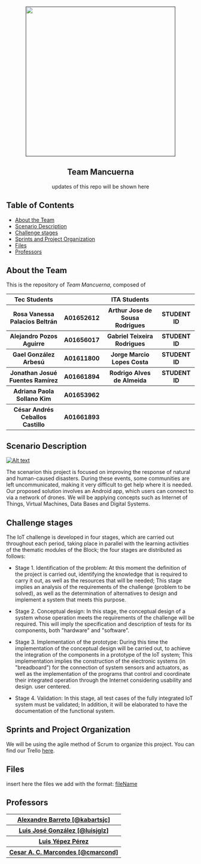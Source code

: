 <p align="center">
  <a href="" rel="noopener">
 <img src="https://javier.rodriguez.org.mx/itesm/2014/tecnologico-de-monterrey-blue-small.png" width="400"></a>
</p>

<h2 align="center">Team Mancuerna</h2>

<div align="center">
updates of this repo will be shown here
</div>


## Table of Contents

- [About the Team](#about)
- [Scenario Description](#scenario_desc)
- [Challenge stages](#stages)
- [Sprints and Project Organization](#org)
- [Files](#files)
- [Professors](#authors)


## About the Team <a name = "about"></a>

This is the repository of _Team Mancuerna_, composed of
<table>
  <tr>
    <th> Tec Students <th>
    <th> ITA Students <th>
  </tr>
  <tr>
    <th> Rosa Vanessa Palacios Beltrán </th>
    <th> A01652612 </th>
    <th> Arthur Jose de Sousa Rodrigues </th>
    <th> STUDENT ID </th>
  </tr>

  <tr>
    <th> Alejandro Pozos Aguirre </th>
    <th> A01656017 </th>
    <th> Gabriel Teixeira Rodrigues </th>
    <th> STUDENT ID </th>
  </tr>

  <tr>
    <th> Gael González Arbesú </th>
    <th> A01611800 </th>
    <th> Jorge Marcio Lopes Costa </th>
    <th> STUDENT ID </th>
  </tr>

  <tr>
    <th> Jonathan Josué Fuentes Ramírez </th>
    <th> A01661894 </th>
    <th> Rodrigo Alves de Almeida </th>
    <th> STUDENT ID </th>
  </tr>
  
  <tr>
    <th> Adriana Paola Sollano Kim </th>
    <th> A01653962 </th>
    <th>  </th>
    <th>  </th>
  </tr>
  
  <tr>
    <th> César Andrés Ceballos Castillo </th>
    <th> A01661893 </th>
    <th>  </th>
    <th>  </th>
  </tr>
</table>


## Scenario Description <a name = "scenario_desc"></a>

[![Alt text](https://img.youtube.com/vi/PPkjYf4rd_E/0.jpg)](https://www.youtube.com/watch?v=PPkjYf4rd_E)

The scenarion this project is focused on improving the response of natural and human-caused disasters. During these events, some communities are left uncommunicated, making it very difficult to get help where it is needed. Our proposed solution involves an Android app, which users can connect to via a network of drones. We will be applying concepts such as Internet of Things, Virtual Machines, Data Bases and Digital Systems.

## Challenge stages <a name = "stages"></a>

The IoT challenge is developed in four stages, which are carried out throughout each period, taking place in parallel with the learning activities of the thematic modules of the Block; the four stages are distributed as follows:

- Stage 1. Identification of the problem: At this moment the definition of the project is carried out, identifying the knowledge that is required to carry it out, as well as the resources that will be needed; This stage implies an analysis of the requirements of the challenge (problem to be solved), as well as the determination of alternatives to design and implement a system that meets this purpose.

- Stage 2. Conceptual design: In this stage, the conceptual design of a system whose operation meets the requirements of the challenge will be required. This will imply the specification and description of tests for its components, both "hardware" and "software".

- Stage 3. Implementation of the prototype: During this time the implementation of the conceptual design will be carried out, to achieve the integration of the components in a prototype of the IoT system; This implementation implies the construction of the electronic systems (in "breadboard") for the connection of system sensors and actuators, as well as the implementation of the programs that control and coordinate their integrated operation through the Internet considering usability and design. user centered.

- Stage 4. Validation: In this stage, all test cases of the fully integrated IoT system must be validated; In addition, it will be elaborated to have the documentation of the functional system.

## Sprints and Project Organization <a name = "org"></a>

We will be using the agile method of Scrum to organize this project.
You can find our Trello [here](https://trello.com/b/mt1Vwk40/scrum-iot-mancuerna).


## Files <a name = "files"></a>

insert here the files we add with the format:
[fileName](FILENAME.md)

## Professors <a name = "authors"></a>
<table>
<tr>
  <th> <a href="https://github.com/kabartsjc" rel="noopener">Alexandre Barreto [@kabartsjc]</a> </th>
</tr>

<tr>
  <th> <a href="https://github.com/luisjglz" rel="noopener">Luis José González [@luisjglz]</a> </th>
</tr>

<tr>
  <th> <a href="https://www.researchgate.net/profile/Luis-Yepez-Perez" rel="noopener">Luis Yépez Pérez</a> </th>
</tr>

<tr>
  <th> <a href="https://github.com/cmarcond" rel="noopener">Cesar A. C. Marcondes [@cmarcond]</a> </th>
</tr>
</table>
